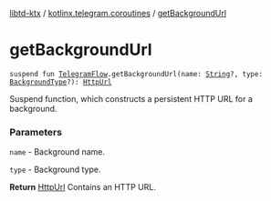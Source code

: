 [libtd-ktx](../index.md) / [kotlinx.telegram.coroutines](index.md) / [getBackgroundUrl](./get-background-url.md)

# getBackgroundUrl

`suspend fun `[`TelegramFlow`](../kotlinx.telegram.core/-telegram-flow/index.md)`.getBackgroundUrl(name: `[`String`](https://kotlinlang.org/api/latest/jvm/stdlib/kotlin/-string/index.html)`?, type: `[`BackgroundType`](https://tdlibx.github.io/td/docs/org/drinkless/td/libcore/telegram/TdApi/BackgroundType.html)`?): `[`HttpUrl`](https://tdlibx.github.io/td/docs/org/drinkless/td/libcore/telegram/TdApi/HttpUrl.html)

Suspend function, which constructs a persistent HTTP URL for a background.

### Parameters

`name` - Background name.

`type` - Background type.

**Return**
[HttpUrl](https://tdlibx.github.io/td/docs/org/drinkless/td/libcore/telegram/TdApi/HttpUrl.html) Contains an HTTP URL.

